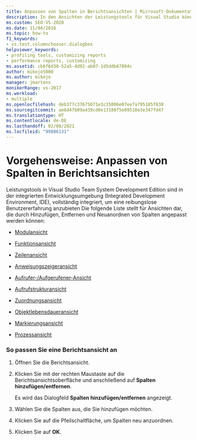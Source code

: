 ```yaml
---
title: Anpassen von Spalten in Berichtsansichten | Microsoft-Dokumentation
description: In den Ansichten der Leistungstools für Visual Studio können Sie Spalten hinzufügen, entfernen und neu anordnen, z. B. in den Ansichten „Funktionen“, „Prozess“ und „Aufrufer/Aufgerufener“.
ms.custom: SEO-VS-2020
ms.date: 11/04/2016
ms.topic: how-to
f1_keywords:
- vs.test.columnchooser.dialogbox
helpviewer_keywords:
- profiling tools, customizing reports
- performance reports, customizing
ms.assetid: cb6f6d30-52a5-4d92-ab07-1d5ddb67884c
author: mikejo5000
ms.author: mikejo
manager: jmartens
monikerRange: vs-2017
ms.workload:
- multiple
ms.openlocfilehash: deb377c37675071e3c35006e07ee7a795185f838
ms.sourcegitcommit: ae6d47b09a439cd0e13180f5e89510e3e347fd47
ms.translationtype: HT
ms.contentlocale: de-DE
ms.lasthandoff: 02/08/2021
ms.locfileid: "99886131"
---
```

# <a name="how-to-customize-report-view-columns"></a>Vorgehensweise: Anpassen von Spalten in Berichtsansichten
Leistungstools in Visual Studio Team System Development Edition sind in der integrierten Entwicklungsumgebung (Integrated Development Environment, IDE), vollständig integriert, um eine reibungslose Benutzererfahrung anzubieten Die folgende Liste stellt für Ansichten dar, die durch Hinzufügen, Entfernen und Neuanordnen von Spalten angepasst werden können:

- [Modulansicht](../profiling/modules-view.md)

- [Funktionsansicht](../profiling/functions-view.md)

- [Zeilenansicht](../profiling/lines-view.md)

- [Anweisungszeigeransicht](../profiling/instruction-pointers-ips-view.md)

- [Aufrufer-/Aufgerufener-Ansicht](../profiling/caller-callee-view.md)

- [Aufrufstrukturansicht](../profiling/call-tree-view.md)

- [Zuordnungsansicht](../profiling/dotnet-memory-allocations-view.md)

- [Objektlebensdaueransicht](../profiling/object-lifetime-view.md)

- [Markierungsansicht](../profiling/marks-view.md)

- [Prozessansicht](../profiling/process-view.md)

### <a name="to-customize-a-report-view"></a>So passen Sie eine Berichtsansicht an

1. Öffnen Sie die Berichtsansicht.

2. Klicken Sie mit der rechten Maustaste auf die Berichtsansichtsoberfläche und anschließend auf **Spalten hinzufügen/entfernen**.

     Es wird das Dialogfeld **Spalten hinzufügen/entfernen** angezeigt.

3. Wählen Sie die Spalten aus, die Sie hinzufügen möchten.

4. Klicken Sie auf die Pfeilschaltfläche, um Spalten neu anzuordnen.

5. Klicken Sie auf **OK**.
